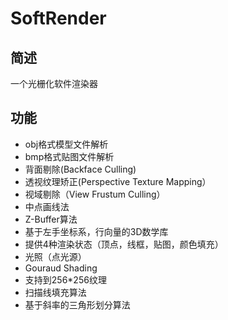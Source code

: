 # SoftRender

## 简述

一个光栅化软件渲染器

## 功能
* obj格式模型文件解析
* bmp格式贴图文件解析
* 背面剔除(Backface Culling)
* 透视纹理矫正(Perspective Texture Mapping）
* 视域剔除（View Frustum Culling）
* 中点画线法
* Z-Buffer算法
* 基于左手坐标系，行向量的3D数学库
* 提供4种渲染状态（顶点，线框，贴图，颜色填充）
* 光照（点光源）
* Gouraud Shading
* 支持到256*256纹理
* 扫描线填充算法
* 基于斜率的三角形划分算法

